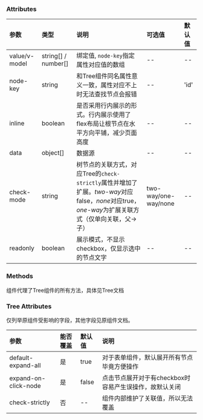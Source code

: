 ### Attributes

| 参数          | 类型                | 说明                                                                                                                                            | 可选值               | 默认值 |
| :------------ | :------------------ | :---------------------------------------------------------------------------------------------------------------------------------------------- | :------------------- | :----- |
| value/v-model | string[] / number[] | 绑定值, `node-key`指定属性对应值的数组                                                                                                          | --                   | --     |
| node-key      | string              | 和Tree组件同名属性意义一致，属性对应不上时无法查找节点会报错                                                                                                | --                   | 'id'   |
| inline        | boolean             | 是否采用行内展示的形式。行内展示使用了flex布局让根节点在水平方向平铺，减少页面高度                                                              | --                   | --     |
| data          | object[]            | 数据源                                                                                                                                          | --                   | --     |
| check-mode    | string              | 树节点的关联方式，对应Tree的`check-strictly`属性并增加了扩展。*two-way*对应false，*none*对应true，*one-way*为扩展关联方式（仅单向关联，父->子） | two-way/one-way/none | --     |
| readonly      | boolean             | 展示模式，不显示checkbox，仅显示选中的节点文字                                                                                                  | --                   | --     |

### Methods

组件代理了Tree组件的所有方法，具体见Tree文档

### Tree Attributes

仅列举原组件受影响的字段，其他字段见原组件文档。

| 参数                 | 能否覆盖 | 默认值 | 说明                                                   |
| :------------------- | :------- | :----- | :----------------------------------------------------- |
| default-expand-all   | 是       | true   | 对于表单组件，默认展开所有节点毕竟方便操作             |
| expand-on-click-node | 是       | false  | 点击节点展开对于有checkbox时容易产生误操作，故默认关闭 |
| check-strictly       | 否       | --     | 组件内部维护了关联值，所以无法覆盖                     |

